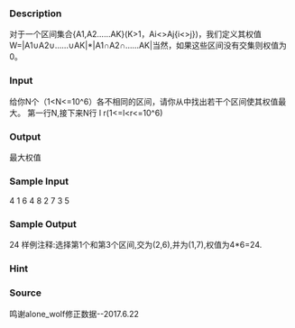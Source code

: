
### Description
对于一个区间集合{A1,A2……AK}(K>1，Ai<>Aj{i<>j})，我们定义其权值
W=|A1∪A2∪……∪AK|*|A1∩A2∩……AK|当然，如果这些区间没有交集则权值为0。
### Input
给你N个（1<N<=10^6）各不相同的区间，请你从中找出若干个区间使其权值最大。
第一行N,接下来N行 l r(1<=l<r<=10^6)
### Output
最大权值
### Sample Input
4
1 6
4 8
2 7
3 5
### Sample Output
24
样例注释:选择第1个和第3个区间,交为(2,6),并为(1,7),权值为4*6=24.

### Hint


### Source
鸣谢alone_wolf修正数据--2017.6.22